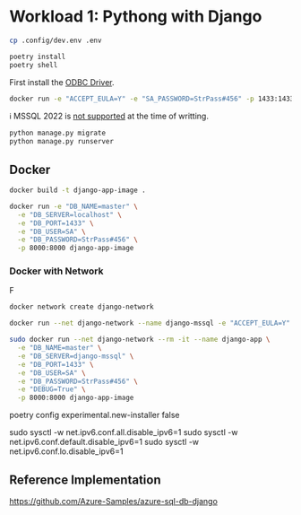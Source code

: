 # Workload 1: Pythong with Django

```sh
cp .config/dev.env .env
```

```sh
poetry install
poetry shell
```

First install the [ODBC Driver](https://docs.microsoft.com/en-us/sql/connect/odbc/linux-mac/installing-the-microsoft-odbc-driver-for-sql-server).

```sh
docker run -e "ACCEPT_EULA=Y" -e "SA_PASSWORD=StrPass#456" -p 1433:1433 -d mcr.microsoft.com/mssql/server:2019-latest
```

ℹ️ MSSQL 2022 is [not supported](https://github.com/microsoft/mssql-django/issues/149) at the time of writting.

```sh
python manage.py migrate
python manage.py runserver
```

## Docker

```sh
docker build -t django-app-image .

docker run -e "DB_NAME=master" \
  -e "DB_SERVER=localhost" \
  -e "DB_PORT=1433" \
  -e "DB_USER=SA" \
  -e "DB_PASSWORD=StrPass#456" \
  -p 8000:8000 django-app-image
```




### Docker with Network

F

```sh
docker network create django-network

docker run --net django-network --name django-mssql -e "ACCEPT_EULA=Y" -e "SA_PASSWORD=StrPass#456" -p 1433:1433 -d mcr.microsoft.com/mssql/server:2019-latest

sudo docker run --net django-network --rm -it --name django-app \
  -e "DB_NAME=master" \
  -e "DB_SERVER=django-mssql" \
  -e "DB_PORT=1433" \
  -e "DB_USER=SA" \
  -e "DB_PASSWORD=StrPass#456" \
  -e "DEBUG=True" \
  -p 8000:8000 django-app-image


```




poetry config experimental.new-installer false

sudo sysctl -w net.ipv6.conf.all.disable_ipv6=1
sudo sysctl -w net.ipv6.conf.default.disable_ipv6=1
sudo sysctl -w net.ipv6.conf.lo.disable_ipv6=1

## Reference Implementation

https://github.com/Azure-Samples/azure-sql-db-django
